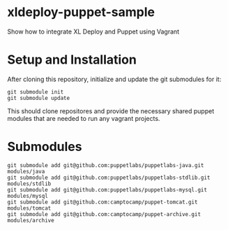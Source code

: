 xldeploy-puppet-sample
======================

Show how to integrate XL Deploy and Puppet using Vagrant

# Setup and Installation #

After cloning this repository, initialize and update the git submodules for it:

    git submodule init
    git submodule update

This should clone repositores and provide the necessary shared puppet modules that are needed to run any vagrant projects.



# Submodules #

    git submodule add git@github.com:puppetlabs/puppetlabs-java.git modules/java
    git submodule add git@github.com:puppetlabs/puppetlabs-stdlib.git modules/stdlib
    git submodule add git@github.com:puppetlabs/puppetlabs-mysql.git modules/mysql
    git submodule add git@github.com:camptocamp/puppet-tomcat.git modules/tomcat
    git submodule add git@github.com:camptocamp/puppet-archive.git modules/archive
    




